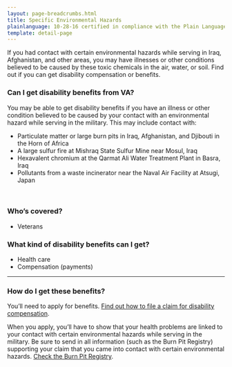 ```yaml
---
layout: page-breadcrumbs.html
title: Specific Environmental Hazards
plainlanguage: 10-28-16 certified in compliance with the Plain Language Act
template: detail-page
---
```


<div class="va-introtext">

If you had contact with certain environmental hazards while serving in Iraq, Afghanistan, and other areas, you may have illnesses or other conditions believed to be caused by these toxic chemicals in the air, water, or soil. Find out if you can get disability compensation or benefits.

</div>


<div class="feature" markdown="1">

### Can I get disability benefits from VA?

You may be able to get disability benefits if you have an illness or other condition believed to be caused by your contact with an environmental hazard while serving in the military. This may include contact with:
  - Particulate matter or large burn pits in Iraq, Afghanistan, and Djibouti in the Horn of Africa
  - A large sulfur fire at Mishraq State Sulfur Mine near Mosul, Iraq
  - Hexavalent chromium at the Qarmat Ali Water Treatment Plant in Basra, Iraq
  - Pollutants from a waste incinerator near the Naval Air Facility at Atsugi, Japan

<br>

### Who’s covered?
-	Veterans

</div>

### What kind of disability benefits can I get?
-	Health care
-	Compensation (payments)

-----

### How do I get these benefits?

You’ll need to apply for benefits. 
[Find out how to file a claim for disability compensation](/disability-benefits/apply/).

When you apply, you’ll have to show that your health problems are linked to your contact with certain environmental hazards while serving in the military. Be sure to send in all information (such as the Burn Pit Registry) supporting your claim that you came into contact with certain environmental hazards. 
[Check the Burn Pit Registry](https://veteran.mobilehealth.va.gov/AHBurnPitRegistry/).


